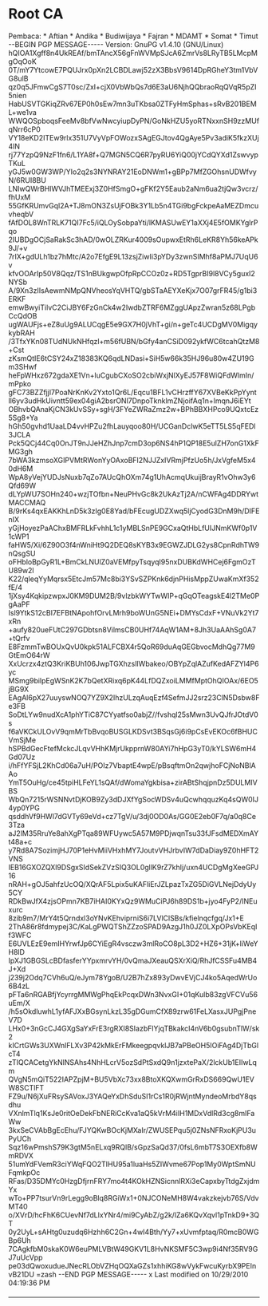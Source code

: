 # Root CA
Pembaca:
    * Aftian
    * Andika
    * Budiwijaya
    * Fajran
    * MDAMT
    * Somat
    * Timut
--BEGIN PGP MESSAGE-----
Version: GnuPG v1.4.10 (GNU/Linux)
hQIOA1Xgff8n4UkREAf/bmTAncX56gFnWVMpSJcA6ZmrVs8LRyTB5LMcpMgOqOoK
0T/mY7YtcowE7PQUJrx0pXn2LCBDLawj52zX3BbsV9614DpRGheY3tm1VbVG8ulB
qz0q5JFmwCgS7T0sc/ZxI+cjX0VbWbQs7d6E3aU6NjhQQbraoRqQVqR5pZI5nien
HabUSVTGKiqZRv67EP0h0sEw7mn3uTKbsa0ZTFyHmSphas+sRvB201BEML+we1va
WWQOSpboqsFeeMv8bfVwNwcyiupDyPN/GoNkHZU5yoRTNxxnSH9zzMUfqNrr6cP0
VY18eKD2ITEw9rlx351U7VyVpFOWozxSAgEGJtov4QgAye5Pv3adiK5fkzXUj4lN
rj77YzpQ9NzF1fn6/L1YA8f+Q7MGN5CQ6R7pyRU6YiQ00jYCdQYXd1ZswvypTKuL
yGJ5w0GW3WP/YIo2q2s3NYNRAY21EoDNWm1+gBPp7MfZGOhsnUDWfvyN/6RUI8BU
LNIwQWrBHlWVJhTMEExj3Z0HfSmgO+gFKf2Y5Eaub2aNm6ua2tjQw3vcrz/fhUxM
55GfKRUmvGql2A+TJ8mON3ZsUjFOBk3Y1Lb5n4TGi9bgFckpeAaMEZDmcuvheqbV
fAfDOL8WnTRLK71QI7Fc5/iQLOySobpaYti/lKMASUwEY1aXXj4E5fOMKYglrPqo
2IUBDgOCjSaRakSc3hAD/0wOLZRKur4009sOupwxEtRh6LeKR8Yh56keAPk9J/+v
7rIX+gdULh1bz7hMtc/A2o7EfgE9L13zsjZiwIi3pYDy3zwnSIMhf8aPMJ7UqU6v
kfvOOArIp50V8Qqz/TS1nBUkgwpOfpRpCCOz0z+RD5TgprBI9l8VCy5guxI2NYSb
A/9Xn3zIIsAewmNMpQNVheosYqVHTQ/gbSTaAEYXeKjx7O07grFR45/g1bi3ERKF
emwBwyiTilvC2CiJBY6FzGnCk4w2IwdbZTRF6MZggUApzZwran5z68LPgbCcQdOB
ugWAUFjs+eZ8uUg9ALUCqgE5e9GX7H0jVhT+gi/n+geTc4UCDgMV0MigqykybRAH
/3TfxYKn08TUdNUkNHfqzl+m56fUBN/bGfy4anCSiD092ykfWC6tcahQtzM8+Cst
zKsmQtIE6tCSY24xZ18383KQ6qdLNDasi+SiH5w66k35HJ96u80w4ZU19Gm3SHwf
heFpWHxz672gdaXE1Vn+luCgubCXoSO2cbiWxjNlXyEJ57F8WiQFdWlmIn/mPpko
gFC73BZZfjjl7PoaNrKnKv2Yxto1Qr6L/Eqcu1BFL1vCHrzffY67XVBeKkPpYynt
ll6yv3udHkUivntt59ex04giA2bsrONl7DnpoTknklmZNjoifAq1n+lmqnJ6iEYt
OBhvbQAnaKjCN3kUvSSy+sgH/3FYeZWRaZmz2w+BPhBBXHPco9UQxtcEz5Sg8+Ya
hGh50gvhd1UaaLD4vvHPZu2fhLauyqoo80H/UCGanDclwK5eTT5LS5qFEDl3JCLA
Pck5QCj44Cq0OnJT9nJJeHZhJnp7cmD3op6NS4hP1QP18E5ulZH7onG1XkFMG3gh
7bWA3kzmsoXGIPVMtRWonYyOAxoBFI2NJJZxIVRmjPfzUo5h/JxVgfeM5x40dH6M
WpA8yVejYUDJsNuxb7qZo7AUcQhOXm74g1UhAcmqUkuijBrayR1vOhw3y6Qfd69W
dLYpWU7SOHn240+wzjTOfbn+NeuPHvGc8k2UkAzTj2A/nCWFAg4DDRYwtMACCMAQ
B/9rKs4qxEAKKhLnD5k3zIg0E8Yad/bFEcugUDZXwq5ljCyodG3DnM9h/DIFEnIX
yGjHoyezPaAChxBMFRLkFvhhL1c1yMBLSnPE9GCxaQtHbLfUIJNmKWf0p1V1cWP1
faHW5/Xi/6Z90O3f4nWniHt9Q2DEQ8sKYB3x9EGWZJDLG2ys8CpnRdhTW9nQsgSU
oFHbloBpGyR1L+BmCkLNUlZ0aVEMfpyTsqyqI95nxDUBKdWHCej6FgmOzTU89w2l
K22/qleqYyMqrsx5EtcJm57Mc8bi3YSvSZPKnk6djnPHisMppZUwaKmXf352fE/4
1jXsy4KqkipzwpxJ0KM9DUM2B/9vlzbkWYTwWIP+qGqOTeagskE4l2TMe0PgAaPF
Isl9YtkS12cBI7EFBtNApohfOrvLMrh9boWUnG5NEi+DMYsCdxF+VNuVk2Yt7xRn
+aufy820ueFUtC297GDbtsn8VilmsCB0UHf74AqW1AM+8Jh3UaAAhSg0A7+tQrfv
E8FzmmTwBOUxQvU0kpk51ALFCBX4r5QoR69duAqGEGbvocMdhQg77M9GtEmO64rW
XxUcrzx4ztQ3KriKBUh106JwpTGXhzslIWbakeo/OBYpZqlAZufKedAFZYl4P6yc
MSmg9bilpEgWSnK2K7bQetXRixq6pK44LfDQZxoiLMMfMptOhQIOAx/6EO5jBG9X
EAgAl6pX27uuyswNOQ7YZ9X2IhzULzqAuqEzf4SefmJJ2srz23ClN5Dsbw8Fe3FB
SoDtLYw9nudXcA1phYTiC87CYyatfso0abjZ//fvshql25sMwn3UvQJfrJOtdV0s
f6aVKCkULOvV9qmMrTbBvqoBUSGLKDSvt3BSqsGj6i9pCsEvEKOc6fBHUCVmSjMe
hSPBdGecFtefMckcJLqvVHhKMjrUkpprnW80AYi7hHpG3yT0/kYLSW6mH4Gd07Uz
i/hFfYFSjL2KhCd06a7uH/POIz7VbaptE4wpE/pBsqftmOn2qwjhoFCjNoNBlAAo
YmT5OuHg/ce45tpiHLFeYL1sQAf/dWomaYgkbisa+zirABtShqjpnDz5DULMIVBS
WbQn7215rWSNNvtDjKOB9Zy3dDJXfYgSocWDSv4uQcwhqquzKq4sQW0IJ4yp0YPG
qsddhVf9HWl7dGVTy69eVd+cz7TgV/u/3dj0OD0As/GG0E2eb0F7q/a0q8Ce3Tza
aJ2lM35RruYe8ahXgPTqa89WFUywc5A57M9PDjwqnTsu33fJFsdMEDXmAYt48a+c
y7Rd8A7SozimjHJ70P1eHvMiiVHxhMY7JoutvVHJrbvIW7dDaDiay9Z0hHFT2VNS
IEB16GXOZQXl9DSgxSIdSekZVzSIQ3OL0gllK9rZ7khIj/uxn4UCDgMgXeeGPJ16
nRAH+gOJ5ahfzUcOQ/XQrAF5Lpix5uKAFliErJZLpazTxZG5DiGVLNejDdyUy5CY
RDkBwJfX4zjsOPmn7KB7iHAI0KYxQz9WMuCiPJ6h89DS1b+jyo4FyP2/INEuxurc
8zib9m7/MrY4t5Qrndxl3oYNvKEhviprniS6i7LVlClSBs/kfielnqcfgq/Jx1+E
2ThA86r8fdmypej3C/KaLgPWQTShZZzoSPAD9AzgJ1h0JZ0LXpOPsVbKEqIf3WFC
E6UVLEzE9emIHYrwfJp6CYiEgR4vsczw3mlRoCO8pL3D2+HZ6+31jK+liWeYH8lD
IpXJ1GBGSLcBDfasferYYpxmrvYH/0vQmaJXeauQSXrXiQ/RhJfCSSFu4MB4J+Xd
j239j2Odq7CVh6uQ/eJym78YgoB/U2B7hZx893yDwvEVjCJ4ko5AqedWrUo6B4zL
pFTa6nRGABfjYcyrrgMMWgPhqEkPcqxDWn3NvxGI+01qKulb83zgVFCVu56uEm/X
/h5sOkdluwhL1yfAFJXxBGsynLkzL35gDGumCfX89zrw61FeLXasxJUPgjPneV7D
LHx0+3nGcCJ4GXgSaYxFrE3rgRXI8SIazbFlYjqTBkakcI4nV6b0gsubnTlW/sk2
kICrtGWs3UXWnlFLXv3P42kMkErFMkeegpqvklJB7aPBeOH5IOiFAg4DjTbGlcT4
zTIQCACetgYkNlNSAhs4NhHLcrV5ozSdPtSxdQ9n1jzxtePaX/2lckUb1EIIwLqm
QVgN5mQiT522IAPZpjM+BU5VbXc73xx8BtoXKQXwmGrRxDS669QwU1EVW8SCTlFT
FZ9u/N6jXuFRsySAVoxJ3YAQeYxDhSduSI1rCs1R0jRWjntMyndeoMrbdY8qsdhu
VXnlmTlq1KsJe0ritOeDekFbNERiCcKva1aQ5kVrM4iIH1MDxVdlRd3cg8mIFaWw
3kxSeCVAbBgEcEhu/FJYQKwBOcKjMXaIr/ZWUSEPqu5j0ZNsNFRxoKjPU3uPyUCh
Sqz16wPmshS79K3gtM5nELxq9RQlB/sGpzSaQd37/0fsL6mbT7S3OEXfb8WmRDVX
51umYdFVemR3ciYWqFQO2TIHU95a1luaHs5ZIWvme67Pop1My0WptSmNUFqmkpOc
RFas/D35DMYc0HzgDfjrnFRY7mo4t4KOkHZNSicnnlRXi3eCapxbyTtdgZxjdmYx
wTo+PP7tsurVn9rLegg9oBlq8RGiWx1+0NJCONeMH8W4vakzkejvb76S/VdvMT40
o/XVrD/hcFhK6CUevNf7dLlxYNr4/mi9CyAbZ/g2k/lZa6KQvXqvl1pTnkD9+3QT
0y2UyL+sAHtg0uzudq6Hzhh6C2Gn+4wI4Bth/Yy7+xUvmfptaq/R0mcB0WGBp6Uh
7CAgkfbM0skaK0W6euPMLVBtW49GKV1L8HvNKSMF5C3wp9i4Nf35RV9GJ7uUcVpp
pe03dQwoxudueJNecRLObVZHqOQXaGZs1xhhiKG8wVykFwcuKyrbX9PEInvB21DU
=zash
--END PGP MESSAGE-----
x
Last modified on 10/29/2010 04:19:36 PM
#### 
    
 
 
 
 
 
---
 
